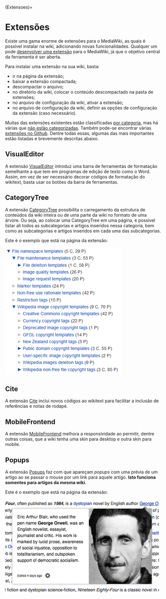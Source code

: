(Extensoes)=
# Extensões

Existe uma gama enorme de extensões para o MediaWiki, as quais é possível instalar na wiki, adicionando novas funcionalidades. Qualquer um pode [desenvolver uma extensão](https://www.mediawiki.org/wiki/Manual:Developing_extensions) para o MediaWiki, já que o objetivo central da ferramenta é ser aberta.

Para instalar uma extensão na sua wiki, basta:

- ir na página da extensão;
- baixar a extensão compactada;
- descompactar o arquivo;
- no diretório da wiki, colocar o conteúdo descompactado na pasta de extensões;
- no arquivo de configuração da wiki, ativar a extensão;
- no arquivo de configuração da wiki, definir as opções de configuração da extensão (caso necessário).

Muitas das extensões existentes estão classificadas [por categoria](https://www.mediawiki.org/wiki/Category:Extensions_by_category), mas há várias que [não estão categorizadas](https://www.mediawiki.org/wiki/Special:AllPages/Extension:). Também pode-se encontrar várias [extensões no Github](https://phabricator.wikimedia.org/source/extensions/browse/). Dentre todas essas, algumas das mais importantes estão listadas e brevemente descritas abaixo.

## VisualEditor

A extensão [VisualEditor](https://www.mediawiki.org/wiki/Extension:VisualEditor) introduz uma barra de ferramentas de formatação semelhante a que tem em programas de edição de texto como o Word. Assim, em vez de ser necessário decorar códigos de formatação do wikitext, basta usar os botões da barra de ferramentas.

## CategoryTree

A extensão [CategoryTree](https://www.mediawiki.org/wiki/Extension:CategoryTree) possibilita o carregamento da estrutura de conteúdos da wiki inteira ou de uma parte da wiki no formato de uma árvore. Ou seja, ao colocar uma CategoryTree em uma página, é possível listar ali todos as subcategorias e artigos inseridos nessa categoria, bem como as subcategorias e artigos inseridos em cada uma das subcategorias.

Este é o exemplo que está na página da extensão:

![Exemplo de uso da extensão CategoryTree. Há uma lista referente a uma categoria chamada "File namespace templates" com suas subcategorias, as respectivas subsubcategorias e assim por diante.](../Imagens/CategoryTreeExample.png)

## Cite

A extensão [Cite](https://www.mediawiki.org/wiki/Extension:Cite) inclui novos códigos ao wikitext para facilitar a inclusão de referências e notas de rodapé.

## MobileFrontend

A extensão [MobileFrontend](https://www.mediawiki.org/wiki/Extension:MobileFrontend) melhora a responsividade ao permitir, dentre outras coisas, que a wiki tenha uma skin para desktop e outra skin para mobile.

## Popups

A extensão [Popups](https://www.mediawiki.org/wiki/Extension:Popups) faz com que apareçam *popups* com uma prévia de um artigo ao se passar o mouse por um link para aquele artigo. **Isto funciona somentes para artigos da mesma wiki**.

Este é o exemplo que está na página da extensão:

![Exemplo de uso da extensão Popups. O exemplo é retirado do artigo na wikipédia em inglês sobre o livro 1984, do autor George Orwell. O mouse está em cima do nome do autor e, portanto, é exibida uma janela com uma prévia do artigo sobre Goerge Orwell.](../Imagens/Hovercard_english.png)
